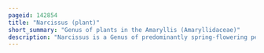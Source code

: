 ```yaml
---
pageid: 142854
title: "Narcissus (plant)"
short_summary: "Genus of plants in the Amaryllis (Amaryllidaceae)"
description: "Narcissus is a Genus of predominantly spring-flowering perennial Plants of the amaryllis Family Amaryllidaceae. Various common Names including Daffodil Narcissus and Jonquil are used to describe all or some Members of the Genus. Narcissus has visible Flowers with six petal-like Tepals topped with a cup- or trumpet-shaped Corona. The Flowers are generally white and yellow with uniform or contrasting colored Tepals and Corona."
---
```

